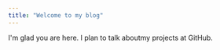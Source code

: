 ```yaml
---
title: "Welcome to my blog"
---
```


I'm glad you are here. I plan to talk aboutmy projects at GitHub. 
